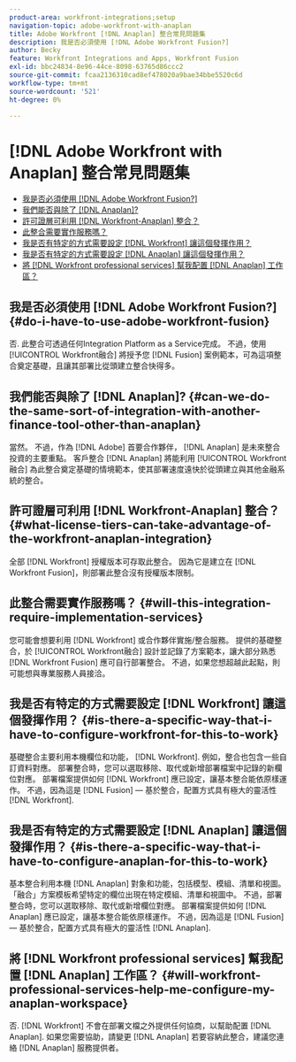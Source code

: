 ```yaml
---
product-area: workfront-integrations;setup
navigation-topic: adobe-workfront-with-anaplan
title: Adobe Workfront [!DNL Anaplan] 整合常見問題集
description: 我是否必須使用 [!DNL Adobe Workfront Fusion?]
author: Becky
feature: Workfront Integrations and Apps, Workfront Fusion
exl-id: bbc24834-8e96-44ce-8098-63765d86ccc2
source-git-commit: fcaa2136310cad8ef478020a9bae34bbe5520c6d
workflow-type: tm+mt
source-wordcount: '521'
ht-degree: 0%

---
```


# [!DNL Adobe Workfront with Anaplan] 整合常見問題集

* [我是否必須使用 [!DNL Adobe Workfront Fusion?]](#do-i-have-to-use-adobe-workfront-fusion)
* [我們能否與除了 [!DNL Anaplan]?](#can-we-do-the-same-sort-of-integration-with-another-finance-tool-other-than-anaplan)
* [許可證層可利用 [!DNL Workfront-Anaplan] 整合？](#what-license-tiers-can-take-advantage-of-the-workfront-anaplan-integration)
* [此整合需要實作服務嗎？](#will-this-integration-require-implementation-services)
* [我是否有特定的方式需要設定 [!DNL Workfront] 讓這個發揮作用？](#is-there-a-specific-way-that-i-have-to-configure-workfront-for-this-to-work)
* [我是否有特定的方式需要設定 [!DNL Anaplan] 讓這個發揮作用？](#is-there-a-specific-way-that-i-have-to-configure-anaplan-for-this-to-work)
* [將 [!DNL Workfront professional services] 幫我配置 [!DNL Anaplan] 工作區？](#will-workfront-professional-services-help-me-configure-my-anaplan-workspace)

## 我是否必須使用 [!DNL Adobe Workfront Fusion?] {#do-i-have-to-use-adobe-workfront-fusion}

否. 此整合可透過任何Integration Platform as a Service完成。 不過，使用 [!UICONTROL Workfront融合] 將授予您 [!DNL Fusion] 案例範本，可為這項整合奠定基礎，且讓其部署比從頭建立整合快得多。

## 我們能否與除了 [!DNL Anaplan]? {#can-we-do-the-same-sort-of-integration-with-another-finance-tool-other-than-anaplan}

當然。 不過，作為 [!DNL Adobe] 首要合作夥伴， [!DNL Anaplan] 是未來整合投資的主要重點。 客戶整合 [!DNL Anaplan] 將能利用 [!UICONTROL Workfront融合] 為此整合奠定基礎的情境範本，使其部署速度遠快於從頭建立與其他金融系統的整合。

## 許可證層可利用 [!DNL Workfront-Anaplan] 整合？ {#what-license-tiers-can-take-advantage-of-the-workfront-anaplan-integration}

全部 [!DNL Workfront] 授權版本可存取此整合。 因為它是建立在 [!DNL Workfront Fusion]，則部署此整合沒有授權版本限制。

## 此整合需要實作服務嗎？ {#will-this-integration-require-implementation-services}

您可能會想要利用 [!DNL Workfront] 或合作夥伴實施/整合服務。 提供的基礎整合，於 [!UICONTROL Workfront融合] 設計並記錄了方案範本，讓大部分熟悉 [!DNL Workfront Fusion] 應可自行部署整合。 不過，如果您想超越此起點，則可能想與專業服務人員接洽。

## 我是否有特定的方式需要設定 [!DNL Workfront] 讓這個發揮作用？ {#is-there-a-specific-way-that-i-have-to-configure-workfront-for-this-to-work}

基礎整合主要利用本機欄位和功能， [!DNL Workfront]. 例如，整合也包含一些自訂資料對應。 部署整合時，您可以選取移除、取代或新增部署檔案中記錄的新欄位對應。 部署檔案提供如何 [!DNL Workfront] 應已設定，讓基本整合能依原樣運作。 不過，因為這是 [!DNL Fusion] — 基於整合，配置方式具有極大的靈活性 [!DNL Workfront].

## 我是否有特定的方式需要設定 [!DNL Anaplan] 讓這個發揮作用？ {#is-there-a-specific-way-that-i-have-to-configure-anaplan-for-this-to-work}

基本整合利用本機 [!DNL Anaplan] 對象和功能，包括模型、模組、清單和視圖。 「融合」方案模板希望特定的欄位出現在特定模組、清單和視圖中。 不過，部署整合時，您可以選取移除、取代或新增欄位對應。 部署檔案提供如何 [!DNL Anaplan] 應已設定，讓基本整合能依原樣運作。 不過，因為這是 [!DNL Fusion] — 基於整合，配置方式具有極大的靈活性 [!DNL Anaplan].

## 將 [!DNL Workfront professional services] 幫我配置 [!DNL Anaplan] 工作區？ {#will-workfront-professional-services-help-me-configure-my-anaplan-workspace}

否. [!DNL Workfront] 不會在部署文檔之外提供任何協商，以幫助配置 [!DNL Anaplan]. 如果您需要協助，請變更 [!DNL Anaplan] 若要容納此整合，建議您連絡 [!DNL Anaplan] 服務提供者。
